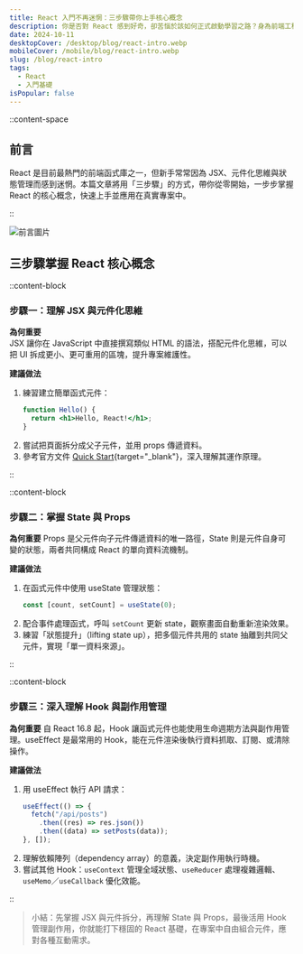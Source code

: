 ```yaml
---
title: React 入門不再迷惘：三步驟帶你上手核心概念
description: 你是否對 React 感到好奇，卻苦惱於該如何正式啟動學習之路？身為前端工程師兼職涯諮詢師，我常遇到同學問我：「React 到底該怎麼入門？」為了幫大家減少摸索的時間，我整理出三個循序漸進的關鍵步驟，帶你更輕鬆地掌握 React 核心概念，真正把理論應用在實際專案中。
date: 2024-10-11
desktopCover: /desktop/blog/react-intro.webp
mobileCover: /mobile/blog/react-intro.webp
slug: /blog/react-intro
tags:
  - React
  - 入門基礎
isPopular: false
---
```


::content-space

## 前言

React 是目前最熱門的前端函式庫之一，但新手常常因為 JSX、元件化思維與狀態管理而感到迷惘。本篇文章將用「三步驟」的方式，帶你從零開始，一步步掌握 React 的核心概念，快速上手並應用在真實專案中。

::

![前言圖片](/desktop/blog/react-intro.webp)

## 三步驟掌握 React 核心概念

::content-block

### 步驟一：理解 JSX 與元件化思維

**為何重要**  
JSX 讓你在 JavaScript 中直接撰寫類似 HTML 的語法，搭配元件化思維，可以把 UI 拆成更小、更可重用的區塊，提升專案維護性。

**建議做法**

1. 練習建立簡單函式元件：
   ```jsx
   function Hello() {
     return <h1>Hello, React!</h1>;
   }
   ```
2. 嘗試把頁面拆分成父子元件，並用 props 傳遞資料。
3. 參考官方文件 [Quick Start](https://react.dev/learn){target="\_blank"}，深入理解其運作原理。

::

::content-block

### 步驟二：掌握 State 與 Props

**為何重要**
Props 是父元件向子元件傳遞資料的唯一路徑，State 則是元件自身可變的狀態，兩者共同構成 React 的單向資料流機制。

**建議做法**

1. 在函式元件中使用 useState 管理狀態：
   ```jsx
   const [count, setCount] = useState(0);
   ```
2. 配合事件處理函式，呼叫 `setCount` 更新 state，觀察畫面自動重新渲染效果。
3. 練習「狀態提升」（lifting state up），把多個元件共用的 state 抽離到共同父元件，實現「單一資料來源」。

::

::content-block

### 步驟三：深入理解 Hook 與副作用管理

**為何重要**
自 React 16.8 起，Hook 讓函式元件也能使用生命週期方法與副作用管理。useEffect 是最常用的 Hook，能在元件渲染後執行資料抓取、訂閱、或清除操作。

**建議做法**

1. 用 useEffect 執行 API 請求：
   ```jsx
   useEffect(() => {
     fetch("/api/posts")
       .then((res) => res.json())
       .then((data) => setPosts(data));
   }, []);
   ```
2. 理解依賴陣列（dependency array）的意義，決定副作用執行時機。
3. 嘗試其他 Hook：`useContext` 管理全域狀態、`useReducer` 處理複雜邏輯、`useMemo`／`useCallback` 優化效能。

::

> 小結：先掌握 JSX 與元件拆分，再理解 State 與 Props，最後活用 Hook 管理副作用，你就能打下穩固的 React 基礎，在專案中自由組合元件，應對各種互動需求。
